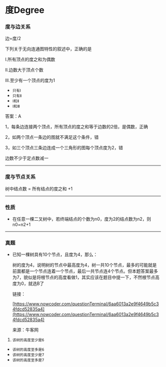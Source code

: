 # 度Degree

### 度与边关系

边=度/2

下列关于无向连通图特性的叙述中，正确的是 

 Ⅰ.所有顶点的度之和为偶数 

Ⅱ.边数大于顶点个数

 Ⅲ.至少有一个顶点的度为1

- `只有Ⅰ`
- `只有Ⅱ`
- `Ⅰ和Ⅱ`
- `Ⅰ和Ⅲ`

答案：A

1，每条边连接两个顶点，所有顶点的度之和等于边数的2倍，是偶数，正确

2，如两个顶点一条边的图就不满足这个条件，错

3，如三个顶点三条边连成一个三角形的图每个顶点度为2，错

边数不少于定点数减一

---

### 度与节点关系

树中结点数 = 所有结点的度之和 +1

---

### 性质

- 在任意一棵二叉树中，若终端结点的个数为n0，度为2的结点数为n2，则n0=n2+1

---

### 真题

- 已知一棵树具有10个节点，且度为4，那么：
    
    树的度为4，说明树的节点中最高度为4，树一共10个节点，最多的可能就是前面都是一个节点连着一个节点，最后一共节点连4个节点。但本题答案最多为7，貌似是将根节点的高度看做1，其实应该在题目中提一下，不然根节点高度为0，就选B了
    
    链接：
    
    [https://www.nowcoder.com/questionTerminal/6aa6013a2e9f4649b5c34fdcd52835a4](https://www.nowcoder.com/questionTerminal/6aa6013a2e9f4649b5c34fdcd52835a4)
    
    来源：牛客网
    
1. `该树的高度至少是6`
- `该树的高度至多是6`
- `该树的高度至少是7`
- `该树的高度至多是7`